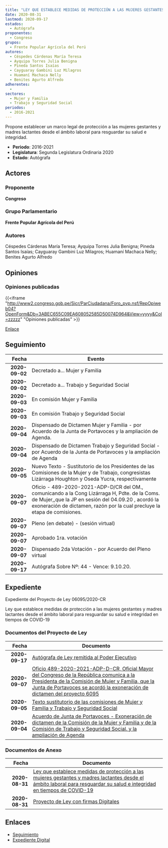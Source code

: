 ```yaml
---
title: "LEY QUE ESTABLECE MEDIDAS DE PROTECCIÓN A LAS MUJERES GESTANTES Y MADRES LACTANTES DESDE EL ÁMBITO LABORAL PARA RESGUARDAR SU SALUD E INTEGRIDAD EN TIEMPOS DE COVID-19"
date: 2020-08-31
lastmod: 2020-09-17
estados: 
  - Autógrafa
proponentes: 
  - Congreso
grupos: 
  - Frente Popular Agrícola del Perú
autores: 
  - Céspedes Cárdenas María Teresa
  - Ayquipa Torres Julia Benigna
  - Pineda Santos Isaías
  - Cayguaray Gambini Luz Milagros
  - Huamaní Machaca Nelly
  - Benites Agurto Alfredo
adherentes: 
  - 
sectores: 
  - Mujer y Familia
  - Trabajo y Seguridad Social
periodos: 
  - 2016-2021
---
```


Propone establecer un marco legal de protección a las mujeres gestantes y madres lactantes desde el ámbito laboral para resguardar su salud e integridad.

- **Periodo**: 2016-2021
- **Legislatura**: Segunda Legislatura Ordinaria 2020
- **Estado**: Autógrafa

## Actores

### Proponente

**Congreso**

### Grupo Parlamentario

**Frente Popular Agrícola del Perú**

### Autores

Céspedes Cárdenas María Teresa; Ayquipa Torres Julia Benigna; Pineda Santos Isaías; Cayguaray Gambini Luz Milagros; Huamaní Machaca Nelly; Benites Agurto Alfredo


## Opiniones

### Opiniones publicadas

{{<iframe "http://www2.congreso.gob.pe/Sicr/ParCiudadana/Foro_pvp.nsf/RepOpiweb04?OpenForm&Db=3ABEC655C09EA608052585D50074D964&View=yyyy&Col=zzzzz" "Opiniones publicadas" >}}

[Enlace](http://www2.congreso.gob.pe/Sicr/ParCiudadana/Foro_pvp.nsf/RepOpiweb04?OpenForm&Db=3ABEC655C09EA608052585D50074D964&View=yyyy&Col=zzzzz)

## Seguimiento

| Fecha | Evento |
|------:|--------|
| **2020-09-02** | Decretado a... Mujer y Familia|
| **2020-09-02** | Decretado a... Trabajo y Seguridad Social|
| **2020-09-03** | En comisión Mujer y Familia|
| **2020-09-03** | En comisión Trabajo y Seguridad Social|
| **2020-09-04** | Dispensado de Dictamen Mujer y Familia - por Acuerdo de la Junta de Portavoces y la ampliación de Agenda.|
| **2020-09-04** | Dispensado de Dictamen Trabajo y Seguridad Social - por Acuerdo de la Junta de Portavoces y la ampliación de Agenda|
| **2020-09-05** | Nuevo Texto - Sustitutorio de los Presidentes de las Comisiones de la Mujer y de Trabajo, congresistas Lizárraga Houghton y Oseda Yucra, respectivamente|
| **2020-09-07** | Oficio - 489-2020-2021-ADP-D/CR del OM., comunicando a la Cong Lizárraga H, Pdte. de la Coms. de Mujer,,que la JP en sesión del 04.09.20 , acordó la exoneración de dictamen, razón por la cual precluye la etapa de comisiones.|
| **2020-09-07** | Pleno (en debate) - (sesión virtual)|
| **2020-09-07** | Aprobado 1ra. votación|
| **2020-09-07** | Dispensado 2da Votación - por Acuerdo del Pleno virtual|
| **2020-09-17** | Autógrafa Sobre Nº: 44 - Vence: 9.10.20.|


## Expediente

Expediente del Proyecto de Ley 06095/2020-CR

Ley que establece medidas de protección a las mujeres gestantes y madres lactantes desde el ámbito laboral para resguardar su salud e integridad en tiempos de COVID-19


### Documentos del Proyecto de Ley

| Fecha | Documento |
|------:|--------|
| **2020-09-17** | [Autógrafa de Ley remitida al Poder Ejecutivo](http://www.leyes.congreso.gob.pe/Documentos/2016_2021/Autografas/Ley_y_de_Resolucion_Legislativa/AU0609520200917.pdf) |
| **2020-09-07** | [Oficio 489-2020-2021-ADP-D-CR, Oficial Mayor del Congreso de la República comunica a la Presidenta de la Comisión de Mujer y Familia, que la Junta de Portavoces se acordó la exoneración de dictamen del proyecto 6095](http://www.leyes.congreso.gob.pe/Documentos/2016_2021/Oficios/Oficialia_Mayor/OFICIO-489-2020-2021-ADP-D-CR.pdf) |
| **2020-09-05** | [Texto sustitutorio de las comisiones de Mujer y Familia y Trabajo y Seguridad Social](http://www.leyes.congreso.gob.pe/Documentos/2016_2021/Texto_Sustitutorio/Proyectos_de_Ley/TS0609520200905.pdf) |
| **2020-09-04** | [Acuerdo de Junta de Portavoces - Exoneración de dictamen de la Comisión de la Mujer y Familia y de la Comisión de Trabajo y Seguridad Social. y la ampliación de Agenda](http://www.leyes.congreso.gob.pe/Documentos/2016_2021/Acuerdos/Junta_Portavoces/AJP06095-20200904.pdf) |

### Documentos de Anexo

| Fecha | Documento |
|------:|--------|
| **2020-08-31** | [Ley que establece medidas de protección a las mujeres gestantes y madres lactantes desde el ámbito laboral para resguardar su salud e integridad en tiempos de COVID-19](http://www.leyes.congreso.gob.pe/Documentos/2016_2021/Proyectos_de_Ley_y_de_Resoluciones_Legislativas/PL06095-20200831.pdf) |
| **2020-08-31** | [Proyecto de Ley con firmas Digitales](http://www.leyes.congreso.gob.pe/Documentos/2016_2021/Proyectos_de_Ley_y_de_Resoluciones_Legislativas/Proyectos_Firmas_digitales/PL06095.pdf) |

## Enlaces 

- [Seguimiento](http://www2.congreso.gob.pe/Sicr/TraDocEstProc/CLProLey2016.nsf/f7fff46988ca05b1052578e100829cc7/3d51065e8eb93fcc052585d700599e6e?OpenDocument)
- [Expediente Digital](http://www2.congreso.gob.pe/Sicr/TraDocEstProc/CLProLey2016.nsf/f7fff46988ca05b1052578e100829cc7/3d51065e8eb93fcc052585d700599e6e?OpenDocument&Click=05257FB7005EB655.eb71d0cf91d8294e05256cdf006b5706/$Body/0.1C6C)
